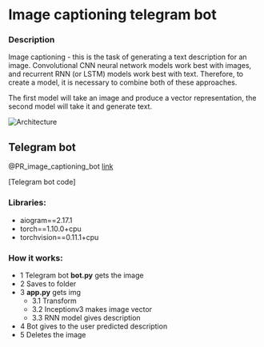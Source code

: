 # Image captioning telegram bot 

### Description

Image captioning - this is the task of generating a text description for an image. 
Convolutional CNN neural network models work best with images, and recurrent RNN (or LSTM) models work best with text. 
Therefore, to create a model, it is necessary to combine both of these approaches.

The first model will take an image and produce a vector representation, the second model will take it and generate text.

![Architecture](https://github.com/PRomanVl/deep_learning_school/blob/main/Image_captionong/img/model.png)




## Telegram bot
@PR_image_captioning_bot  [link](https://t.me/PR_image_captioning_bot)


[Telegram bot code]
### Libraries:
- aiogram==2.17.1
- torch==1.10.0+cpu
- torchvision==0.11.1+cpu


### How it works:
- 1 Telegram bot **bot.py** gets the image 
- 2 Saves to folder 
- 3 **app.py** gets img
  - 3.1 Transform
  - 3.2 Inceptionv3 makes image vector
  - 3.3 RNN model gives description 
- 4 Bot gives to the user predicted description
- 5 Deletes the image


